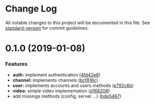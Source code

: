 # Change Log

All notable changes to this project will be documented in this file. See [standard-version](https://github.com/conventional-changelog/standard-version) for commit guidelines.

<a name="0.1.0"></a>

# 0.1.0 (2019-01-08)

### Features

- **auth:** implement authentication ([4fd42e6](https://github.com/charjac/peertube-client/commit/4fd42e6))
- **channel:** implements channels ([bcf816c](https://github.com/charjac/peertube-client/commit/bcf816c))
- **user:** implements accounts and users methods ([e792c6b](https://github.com/charjac/peertube-client/commit/e792c6b))
- **video:** simple video implementation ([d166208](https://github.com/charjac/peertube-client/commit/d166208))
- add missings methods (config, server ...) ([bde5467](https://github.com/charjac/peertube-client/commit/bde5467))

